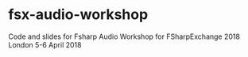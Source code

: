 # fsx-audio-workshop
Code and slides for Fsharp Audio Workshop for FSharpExchange 2018 London 5-6 April 2018
